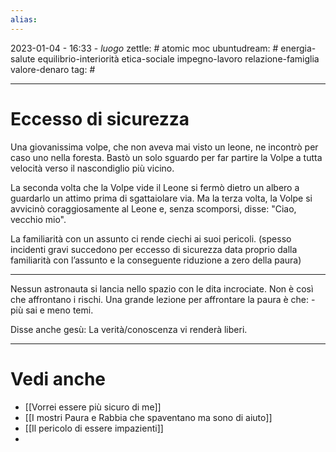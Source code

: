 ```yaml
---
alias: 
---
```

2023-01-04 - 16:33 - *luogo*
zettle: # atomic moc
ubuntudream: # energia-salute equilibrio-interiorità etica-sociale impegno-lavoro relazione-famiglia valore-denaro 
tag: #

---
# Eccesso di sicurezza
Una giovanissima volpe, che non aveva mai visto un leone, ne incontrò per caso uno nella foresta. Bastò un solo sguardo per far partire la Volpe a tutta velocità verso il nascondiglio più vicino.

La seconda volta che la Volpe vide il Leone si fermò dietro un albero a guardarlo un attimo prima di sgattaiolare via. Ma la terza volta, la Volpe si avvicinò coraggiosamente al Leone e, senza scomporsi, disse: "Ciao, vecchio mio".

La familiarità con un assunto ci rende ciechi ai suoi pericoli.
(spesso incidenti gravi succedono per eccesso di sicurezza data proprio dalla familiarità con l’assunto e la conseguente riduzione a zero della paura)

---
Nessun astronauta si lancia nello spazio con le dita incrociate. Non è così che affrontano i rischi. Una grande lezione per affrontare la paura è che: - più sai e meno temi.

Disse anche gesù: La verità/conoscenza vi renderà liberi.



---
# Vedi anche
- [[Vorrei essere più sicuro di me]]
- [[I mostri Paura e Rabbia che spaventano ma sono di aiuto]]
- [[Il pericolo di essere impazienti]]
- 